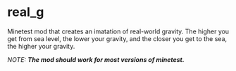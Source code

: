 # real_g

Minetest mod that creates an imatation of real-world gravity. The higher you get from sea level, the lower your gravity, and the closer you get to the sea, the higher your gravity.

*NOTE:* ***The mod should work for most versions of minetest.***
